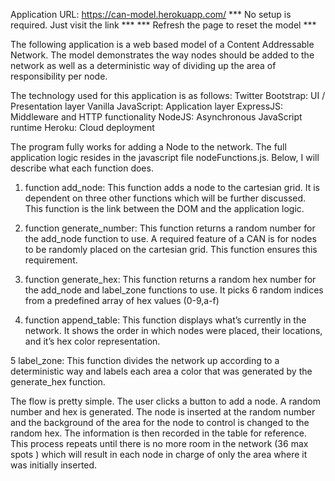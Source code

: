Application URL: https://can-model.herokuapp.com/ 
*** No setup is required. Just visit the link ***
*** Refresh the page to reset the model ***

The following application is a web based model of a Content Addressable Network. The model demonstrates the way nodes should be added to the network as well as a deterministic way of dividing up the area of responsibility per node.

The technology used for this application is as follows:
	Twitter Bootstrap: UI / Presentation layer 
	Vanilla JavaScript: Application layer
	ExpressJS: Middleware and HTTP functionality
	NodeJS: Asynchronous JavaScript runtime 
	Heroku: Cloud deployment 

The program fully works for adding a Node to the network. The full application logic resides in the javascript file nodeFunctions.js. Below, I will describe what each function does.

1. function add_node: This function adds a node to the cartesian grid. It is dependent on three other functions which will be further discussed. This function is the link between the DOM and the application logic.

 2. function generate_number: This function returns a random number for the add_node function to use. A required feature of a CAN is for nodes to be randomly placed on the cartesian grid. This function ensures this requirement.

3. function generate_hex: This function returns a random hex number for the add_node and label_zone functions to use. It picks 6 random indices from a predefined array of hex values (0-9,a-f)

4. function append_table: This function displays what’s currently in the network. It shows the order in which nodes were placed, their locations, and it’s hex color representation.

5 label_zone: This function divides the network up according to a deterministic way and labels each area a color that was generated by the generate_hex function. 


The flow is pretty simple. The user clicks a button to add a node. A random number and hex is generated. The node is inserted at the random number and the background of the area for the node to control is changed to the random hex. The information is then recorded in the table for reference. This process repeats until there is no more room in the network (36 max spots ) which will result in each node in charge of only the area where it was initially inserted.


